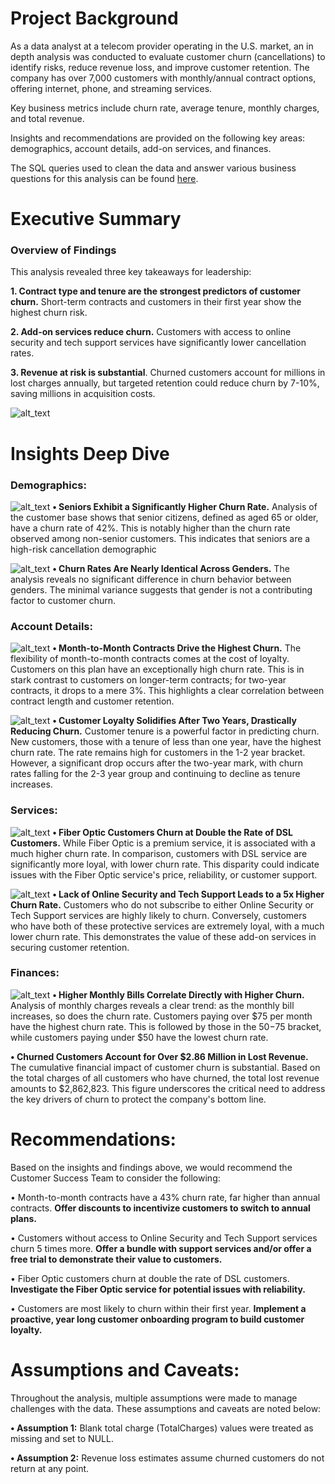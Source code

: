 # Project Background
As a data analyst at a telecom provider operating in the U.S. market, an in depth analysis was conducted to evaluate customer churn (cancellations) to identify risks, reduce revenue loss, and improve customer retention. The company has over 7,000 customers with monthly/annual contract options, offering internet, phone, and streaming services. 

Key business metrics include churn rate, average tenure, monthly charges, and total revenue.

Insights and recommendations are provided on the following key areas: demographics, account details, add-on services, and finances.

The SQL queries used to clean the data and answer various business questions for this analysis can be found [here](https://github.com/jackieclayton1/customer-churn-analysis/blob/main/churn_queries.sql).

# Executive Summary
### Overview of Findings

This analysis revealed three key takeaways for leadership:

**1. Contract type and tenure are the strongest predictors of customer churn.** Short-term contracts and customers in their first year show the highest churn risk.

**2. Add-on services reduce churn.** Customers with access to online security and tech support services have significantly lower cancellation rates.

**3. Revenue at risk is substantial**. Churned customers account for millions in lost charges annually, but targeted retention could reduce churn by 7-10%, saving millions in acquisition costs.

![alt_text](images/Screenshot%202025-10-29%20224703.png)

# Insights Deep Dive
### Demographics:
![alt_text](images/Screenshot%202025-10-28%20211133.png)
**• Seniors Exhibit a Significantly Higher Churn Rate.** Analysis of the customer base shows that senior citizens, defined as aged 65 or older, have a churn rate of 42%. This is notably higher than the churn rate observed among non-senior customers. This indicates that seniors are a high-risk cancellation demographic

![alt_text](images/Screenshot%202025-10-29%20221640.png)
**• Churn Rates Are Nearly Identical Across Genders.** The analysis reveals no significant difference in churn behavior between genders. The minimal variance suggests that gender is not a contributing factor to customer churn.

### Account Details:
![alt_text](images/Screenshot%202025-10-29%20213557.png)
**• Month-to-Month Contracts Drive the Highest Churn.** The flexibility of month-to-month contracts comes at the cost of loyalty. Customers on this plan have an exceptionally high churn rate. This is in stark contrast to customers on longer-term contracts; for two-year contracts, it drops to a mere 3%. This highlights a clear correlation between contract length and customer retention.

![alt_text](images/Screenshot%202025-10-29%20213532.png)
**• Customer Loyalty Solidifies After Two Years, Drastically Reducing Churn.** Customer tenure is a powerful factor in predicting churn. New customers, those with a tenure of less than one year, have the highest churn rate. The rate remains high for customers in the 1-2 year bracket. However, a significant drop occurs after the two-year mark, with churn rates falling for the 2-3 year group and continuing to decline as tenure increases.

### Services:
![alt_text](images/Screenshot%202025-10-29%20221651.png)
**• Fiber Optic Customers Churn at Double the Rate of DSL Customers.** While Fiber Optic is a premium service, it is associated with a much higher churn rate. In comparison, customers with DSL service are significantly more loyal, with lower churn rate. This disparity could indicate issues with the Fiber Optic service's price, reliability, or customer support.

![alt_text](images/Screenshot%202025-10-29%20213445.png)
**• Lack of Online Security and Tech Support Leads to a 5x Higher Churn Rate.** Customers who do not subscribe to either Online Security or Tech Support services are highly likely to churn. Conversely, customers who have both of these protective services are extremely loyal, with a much lower churn rate. This demonstrates the value of these add-on services in securing customer retention.

### Finances:
![alt_text](images/Screenshot%202025-10-29%20213618.png)
**• Higher Monthly Bills Correlate Directly with Higher Churn.** Analysis of monthly charges reveals a clear trend: as the monthly bill increases, so does the churn rate. Customers paying over $75 per month have the highest churn rate. This is followed by those in the $50-$75 bracket, while customers paying under $50 have the lowest churn rate.

**• Churned Customers Account for Over $2.86 Million in Lost Revenue.** The cumulative financial impact of customer churn is substantial. Based on the total charges of all customers who have churned, the total lost revenue amounts to $2,862,823. This figure underscores the critical need to address the key drivers of churn to protect the company's bottom line.

# Recommendations:
Based on the insights and findings above, we would recommend the Customer Success Team to consider the following:

• Month-to-month contracts have a 43% churn rate, far higher than annual contracts. **Offer discounts to incentivize customers to switch to annual plans.**

• Customers without access to Online Security and Tech Support services churn 5 times more. **Offer a bundle with support services and/or offer a free trial to demonstrate their value to customers.**

• Fiber Optic customers churn at double the rate of DSL customers. **Investigate the Fiber Optic service for potential issues with reliability.**

• Customers are most likely to churn within their first year. **Implement a proactive, year long customer onboarding program to build customer loyalty.**

# Assumptions and Caveats:
Throughout the analysis, multiple assumptions were made to manage challenges with the data. These assumptions and caveats are noted below:

**• Assumption 1:** Blank total charge (TotalCharges) values were treated as missing and set to NULL.

**• Assumption 2:** Revenue loss estimates assume churned customers do not return at any point.
